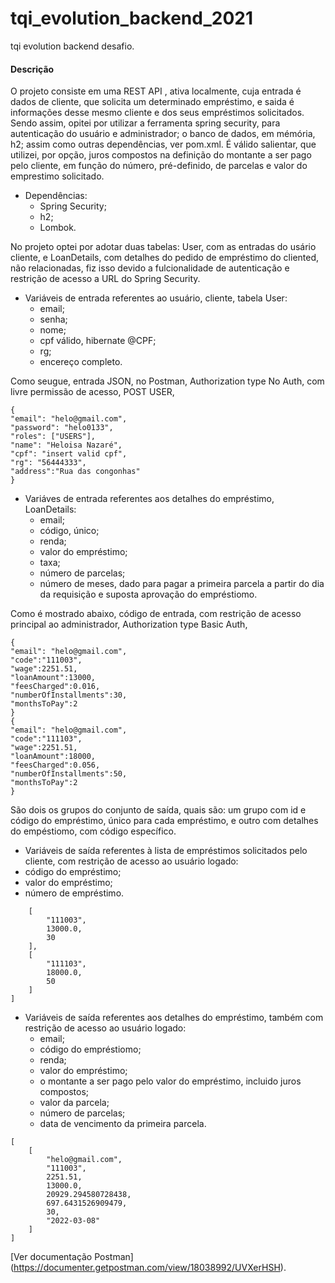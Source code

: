 # tqi_evolution_backend_2021
tqi evolution backend desafio. 

#### Descrição 
O projeto consiste em uma REST API , ativa localmente, cuja entrada é dados de cliente, que solicita um determinado empréstimo, e saida é informações desse mesmo cliente e dos seus empréstimos solicitados. Sendo assim, opitei por utilizar a ferramenta spring security, para autenticação do usuário e administrador; o banco de dados, em mémória, h2; assim como outras dependências, ver pom.xml. É válido salientar, que utilizei, por opção, juros compostos na definição do montante a ser pago pelo cliente, em função do número, pré-definido, de parcelas e valor do emprestimo solicitado. 

* Dependências:
  * Spring Security;
  * h2;
  * Lombok.

No projeto optei por adotar duas tabelas: User, com as entradas do usário cliente, e LoanDetails, com detalhes do pedido de empréstimo do cliented, não relacionadas, fiz isso devido a fulcionalidade de autenticação e restrição de acesso a URL do Spring Security.

* Variáveis de entrada referentes ao usuário, cliente, tabela User:
  * email;
  * senha;
  * nome;
  * cpf válido, hibernate @CPF;
  * rg;
  * encereço completo.

Como seugue, entrada JSON, no Postman, Authorization type No Auth,  com livre permissão de acesso, POST USER,

```
{
"email": "helo@gmail.com",
"password": "helo0133",
"roles": ["USERS"],
"name": "Heloisa Nazaré",
"cpf": "insert valid cpf",
"rg": "56444333",
"address":"Rua das congonhas"
}
```
 
* Variáves de entrada referentes aos detalhes do empréstimo, LoanDetails:
  * email;
  * código, único;
  * renda;
  * valor do empréstimo;
  * taxa;
  * número de parcelas;
  * número de meses, dado para pagar a primeira parcela a partir do dia da requisição e suposta aprovação do empréstiomo.

Como é mostrado abaixo, código de entrada, com restrição de acesso principal ao administrador, Authorization type Basic Auth,

```  
{
"email": "helo@gmail.com",
"code":"111003",
"wage":2251.51,
"loanAmount":13000,
"feesCharged":0.016,
"numberOfInstallments":30,
"monthsToPay":2
}     
{
"email": "helo@gmail.com",
"code":"111103",
"wage":2251.51,
"loanAmount":18000,
"feesCharged":0.056,
"numberOfInstallments":50,
"monthsToPay":2
}
```

São dois os grupos do conjunto de saída, quais são: um grupo com id e código do empréstimo, único para cada empréstimo, e outro com detalhes do empéstiomo, com código específico.

* Variáveis de saída referentes à lista de empréstimos solicitados pelo cliente, com restrição de acesso ao usuário logado:
 * código do empréstimo;
 * valor do empréstimo;
 * número de empréstimo.

```[
    [
        "111003",
        13000.0,
        30
    ],
    [
        "111103",
        18000.0,
        50
    ]
]
```

* Variáveis de saída referentes aos detalhes do empréstimo, também com restrição de acesso ao usuário logado:
  * email;
  * código do empréstiomo;
  * renda;
  * valor do empréstimo;
  * o montante a ser pago pelo valor do empréstimo, incluido juros compostos;
  * valor da parcela;
  * número de parcelas;
  * data de vencimento da primeira parcela.

```
[
    [
        "helo@gmail.com",
        "111003",
        2251.51,
        13000.0,
        20929.294580728438,
        697.6431526909479,
        30,
        "2022-03-08"
    ]
]
```

[Ver documentação Postman] (https://documenter.getpostman.com/view/18038992/UVXerHSH).


